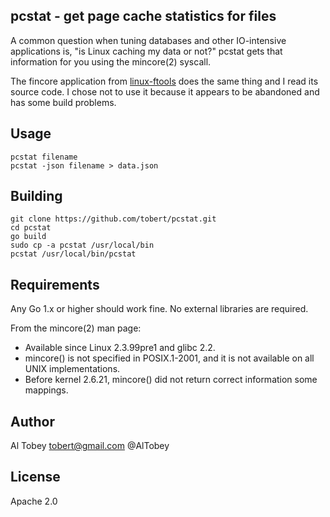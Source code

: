 ## pcstat - get page cache statistics for files

A common question when tuning databases and other IO-intensive applications is,
"is Linux caching my data or not?" pcstat gets that information for you using
the mincore(2) syscall.

The fincore application from [linux-ftools](https://code.google.com/p/linux-ftools/) does the
same thing and I read its source code. I chose not to use it because it appears to be abandoned
and has some build problems.

## Usage

    pcstat filename
    pcstat -json filename > data.json

## Building

    git clone https://github.com/tobert/pcstat.git
    cd pcstat
    go build
    sudo cp -a pcstat /usr/local/bin
    pcstat /usr/local/bin/pcstat

## Requirements

Any Go 1.x or higher should work fine. No external libraries are required.

From the mincore(2) man page:

* Available since Linux 2.3.99pre1 and glibc 2.2.
* mincore() is not specified in POSIX.1-2001, and it is not available on all UNIX implementations.
* Before kernel 2.6.21, mincore() did not return correct information some mappings.

## Author

Al Tobey <tobert@gmail.com> @AlTobey

## License

Apache 2.0
